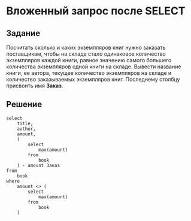 # Вложенный запрос после SELECT

## Задание

Посчитать сколько и каких экземпляров книг нужно заказать поставщикам, чтобы на складе стало одинаковое количество экземпляров каждой книги, равное значению самого большего количества экземпляров одной книги на складе. Вывести название книги, ее автора, текущее количество экземпляров на складе и количество заказываемых экземпляров книг. Последнему столбцу присвоить имя **Заказ**.

## Решение

```
select
    title,
    author,
    amount,
    (
        select
            max(amount)
        from
            book
    ) - amount Заказ
from 
    book
where
    amount <> (
        select
            max(amount)
        from
            book
    )
```

